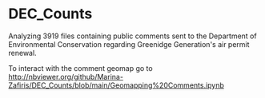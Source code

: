 # DEC_Counts
Analyzing 3919 files containing public comments sent to the Department of Environmental Conservation regarding Greenidge Generation's air permit renewal.

To interact with the comment geomap go to http://nbviewer.org/github/Marina-Zafiris/DEC_Counts/blob/main/Geomapping%20Comments.ipynb
